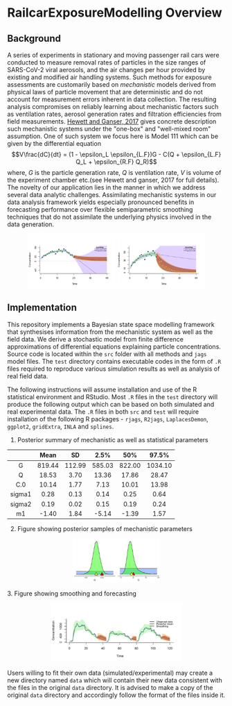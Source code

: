 # RailcarExposureModelling Overview

## Background
A series of experiments in stationary and moving passenger rail cars were conducted to measure removal rates of particles in the size ranges of SARS-CoV-2 viral aerosols, and the air changes per hour provided by existing and modified air handling systems. Such methods for exposure assessments are customarily based on _mechanistic_ models derived from physical laws of particle movement that are deterministic and do not account for measurement errors inherent in data collection. The resulting analysis compromises on reliably learning about mechanistic factors such as ventilation rates, aerosol generation rates and filtration efficiencies from field measurements. [Hewett and Ganser, 2017](https://doi.org/10.1080/15459624.2016.1213392) gives concrete description such mechanistic systems under the "one-box" and "well-mixed room" assumption. One of such system we focus here is Model 111 which can be given by the differential equation $$V\frac{dC}{dt} = (1 - \epsilon_L \epsilon_{L.F})G - C(Q + \epsilon_{L.F} Q_L + \epsilon_{R.F} Q_R)$$ where, $G$ is the particle generation rate, $Q$ is ventilation rate, $V$ is volume of the experiment chamber etc.(see Hewett and ganser, 2017 for full details). The novelty of our application lies in the manner in which we address several data analytic challenges. Assimilating mechanistic systems in our data analysis framework yields especially pronounced benefits in forecasting performance over flexible semiparametric smoothing techniques that do not assimilate the underlying physics involved in the data generation.
<p align="center">
<img src="fig/fc1.jpeg" width="40%">
<img src="fig/fc2.jpeg" width="40%">
</p>

## Implementation
This repository implements a Bayesian state space modelling framework that synthesises information from the mechanistic system as well as the field data. We derive a stochastic model from finite difference approximations of differential equations explaining particle concentrations. Source code is located within the `src` folder with all methods and `jags` model files. The `test` directory contains executable codes in the form of `.R` files required to reproduce various simulation results as well as analysis of real field data. 

The following instructions will assume installation and use of the R statistical environment and RStudio. Most `.R` files in the `test` directory will produce the following output which can be based on both simulated and real experimental data. The `.R` files in both `src` and `test` will require installation of the following R packages - `rjags`, `R2jags`, `LaplacesDemon`, `ggplot2`, `gridExtra`, `INLA` and `splines`.

1. Posterior summary of mechanistic as well as statistical parameters

|     | Mean |  SD   | 2.5% | 50% | 97.5% |
|:-----:|:------:|:-------:|:------:|:-----:|:-------:|
|G    |  819.44 | 112.99 | 585.03 | 822.00 | 1034.10 |
|Q    |  18.53 |   3.70 | 13.36 | 17.86 | 28.47 |
|C.0  | 10.14 |  1.77 | 7.13 |  10.01 |  13.98 |
|sigma1 |  0.28 |  0.13 |  0.14 |  0.25 | 0.64 |
|sigma2 |  0.19 | 0.02  | 0.15  | 0.19  |  0.24 |
|m1   |   -1.40 |  1.84 | -5.14 | -1.39 |   1.57 |

2. Figure showing posterior samples of mechanistic parameters
<p align="center">
<img src="fig/post.learn.101.1cyc.jpeg" width="40%">
</p>
3. Figure showing smoothing and forecasting 
<p align="center">
<img src="fig/3cyc.jpeg" width="60%">
</p>

Users willing to fit their own data (simulated/experimental) may create a new directory named `data` which will contain their new data consistent with the files in the original `data` directory. It is advised to make a copy of the original `data` directory and accordingly follow the format of the files inside it.
